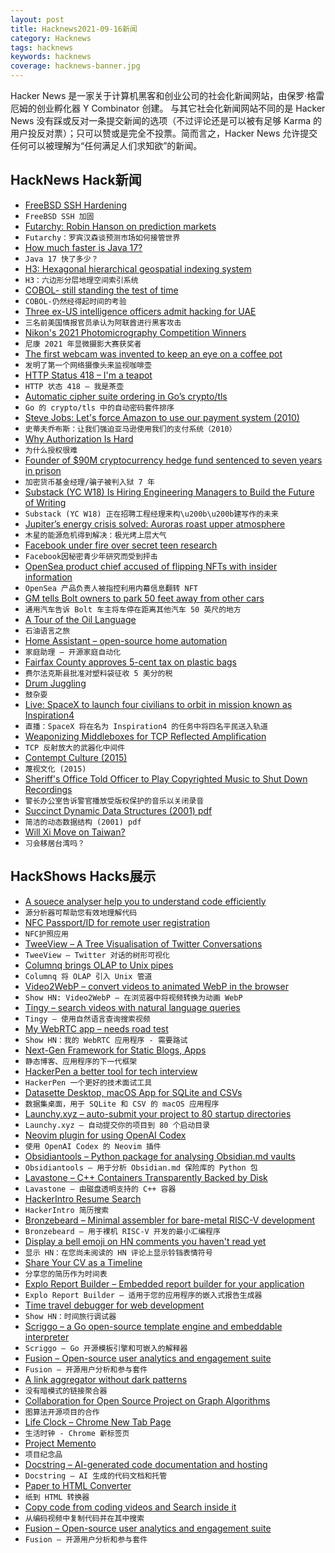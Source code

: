 ```yaml
---
layout: post
title: Hacknews2021-09-16新闻
category: Hacknews
tags: hacknews
keywords: hacknews
coverage: hacknews-banner.jpg
---
```


Hacker News 是一家关于计算机黑客和创业公司的社会化新闻网站，由保罗·格雷厄姆的创业孵化器 Y Combinator 创建。
与其它社会化新闻网站不同的是 Hacker News 没有踩或反对一条提交新闻的选项（不过评论还是可以被有足够 Karma 的用户投反对票）；只可以赞或是完全不投票。简而言之，Hacker News 允许提交任何可以被理解为“任何满足人们求知欲”的新闻。

## HackNews Hack新闻


- [FreeBSD SSH Hardening](https://gist.github.com/koobs/e01cf8869484a095605404cd0051eb11)
- `FreeBSD SSH 加固`
- [Futarchy: Robin Hanson on prediction markets](https://richardhanania.substack.com/p/futarchy-robin-hanson-on-how-prediction)
- `Futarchy：罗宾汉森谈预测市场如何接管世界`
- [How much faster is Java 17?](https://www.optaplanner.org/blog/2021/09/15/HowMuchFasterIsJava17.html)
- `Java 17 快了多少？`
- [H3: Hexagonal hierarchical geospatial indexing system](https://h3geo.org/)
- `H3：六边形分层地理空间索引系统`
- [COBOL- still standing the test of time](https://blog.microfocus.com/cobol-still-standing-the-test-of-time/)
- `COBOL-仍然经得起时间的考验`
- [Three ex-US intelligence officers admit hacking for UAE](https://www.justice.gov/opa/pr/three-former-us-intelligence-community-and-military-personnel-agree-pay-more-168-million)
- `三名前美国情报官员承认为阿联酋进行黑客攻击`
- [Nikon's 2021 Photomicrography Competition Winners](https://www.nikonsmallworld.com/galleries/2021-photomicrography-competition)
- `尼康 2021 年显微摄影大赛获奖者`
- [The first webcam was invented to keep an eye on a coffee pot](https://www.openculture.com/2021/09/the-very-first-webcam-was-invented-to-keep-an-eye-on-a-coffee-pot-at-cambridge-university.html)
- `发明了第一个网络摄像头来监视咖啡壶`
- [HTTP Status 418 – I'm a teapot](https://developer.mozilla.org/en-US/docs/Web/HTTP/Status/418)
- `HTTP 状态 418 – 我是茶壶`
- [Automatic cipher suite ordering in Go’s crypto/tls](https://go.dev/blog/tls-cipher-suites)
- `Go 的 crypto/tls 中的自动密码套件排序`
- [Steve Jobs: Let's force Amazon to use our payment system (2010)](https://twitter.com/TechEmails/status/1438188756738191362/photo/1)
- `史蒂夫乔布斯：让我们强迫亚马逊使用我们的支付系统（2010）`
- [Why Authorization Is Hard](https://www.osohq.com/post/why-authorization-is-hard)
- `为什么授权很难`
- [Founder of $90M cryptocurrency hedge fund sentenced to seven years in prison](https://www.justice.gov/usao-sdny/pr/founder-90-million-cryptocurrency-hedge-fund-sentenced-more-seven-years-prison)
- `加密货币基金经理/骗子被判入狱 7 年`
- [Substack (YC W18) Is Hiring Engineering Managers to Build the Future of Writing](https://substack.com/jobs?utm_source=hn&utm_content=engmanager)
- `Substack (YC W18) 正在招聘工程经理来构\u200b\u200b建写作的未来`
- [Jupiter’s energy crisis solved: Auroras roast upper atmosphere](https://earthsky.org/space/jupiters-energy-crisis-auroras-heat-upper-atmosphere/)
- `木星的能源危机得到解决：极光烤上层大气`
- [Facebook under fire over secret teen research](https://www.bbc.co.uk/news/technology-58570353)
- `Facebook因秘密青少年研究而受到抨击`
- [OpenSea product chief accused of flipping NFTs with insider information](https://www.theverge.com/2021/9/15/22676075/opensea-insider-information-nft-trading-nate-chastain)
- `OpenSea 产品负责人被指控利用内幕信息翻转 NFT`
- [GM tells Bolt owners to park 50 feet away from other cars](https://www.autonews.com/manufacturing/gm-tells-some-bolt-owners-park-50-feet-away-other-cars)
- `通用汽车告诉 Bolt 车主将车停在距离其他汽车 50 英尺的地方`
- [A Tour of the Oil Language](https://www.oilshell.org/release/latest/doc/oil-language-tour.html)
- `石油语言之旅`
- [Home Assistant – open-source home automation](https://www.home-assistant.io/)
- `家庭助理 – 开源家庭自动化`
- [Fairfax County approves 5-cent tax on plastic bags](https://wjla.com/news/local/fairfax-county-approves-5-cents-tax-on-plastic-bags)
- `费尔法克斯县批准对塑料袋征收 5 美分的税`
- [Drum Juggling](https://thekidshouldseethis.com/post/drum-juggling-with-kateryna-nikiforova)
- `鼓杂耍`
- [Live: SpaceX to launch four civilians to orbit in mission known as Inspiration4](https://www.youtube.com/watch?v=bZVgBAurxsI)
- `直播：SpaceX 将在名为 Inspiration4 的任务中将四名平民送入轨道`
- [Weaponizing Middleboxes for TCP Reflected Amplification](https://geneva.cs.umd.edu/posts/usenix21-weaponizing-censors/)
- `TCP 反射放大的武器化中间件`
- [Contempt Culture (2015)](https://blog.aurynn.com/2015/12/16-contempt-culture/)
- `蔑视文化 (2015)`
- [Sheriff's Office Told Officer to Play Copyrighted Music to Shut Down Recordings](https://www.techdirt.com/articles/20210911/21360647545/officer-claims-sheriffs-office-told-him-to-play-copyrighted-music-to-shut-down-citizens-recordings.shtml)
- `警长办公室告诉警官播放受版权保护的音乐以关闭录音`
- [Succinct Dynamic Data Structures (2001) pdf](https://www.imsc.res.in/~vraman/pub/wads_01.pdf)
- `简洁的动态数据结构 (2001) pdf`
- [Will Xi Move on Taiwan?](https://asia.nikkei.com/Spotlight/20-years-after-9-11/Will-Xi-move-on-Taiwan-History-warns-he-might-Niall-Ferguson)
- `习会移居台湾吗？`


## HackShows Hacks展示

- [ A souece analyser help you to understand code efficiently](https://cymbols.io/)
- `源分析器可帮助您有效地理解代码`
- [ NFC Passport/ID for remote user registration](https://passportreader.app)
- `NFC护照应用`
- [ TweeView – A Tree Visualisation of Twitter Conversations](https://tweeview.ml/)
- `TweeView – Twitter 对话的树形可视化`
- [ Columnq brings OLAP to Unix pipes](https://github.com/roapi/roapi/tree/main/columnq-cli)
- `Columnq 将 OLAP 引入 Unix 管道`
- [ Video2WebP – convert videos to animated WebP in the browser](https://video2webp.mattj.io)
- `Show HN: Video2WebP – 在浏览器中将视频转换为动画 WebP`
- [ Tingy – search videos with natural language queries](https://tingy.video/)
- `Tingy – 使用自然语言查询搜索视频`
- [ My WebRTC app – needs road test](https://coms.global)
- `Show HN：我的 WebRTC 应用程序 - 需要路试`
- [ Next-Gen Framework for Static Blogs, Apps](https://factorjs.org/)
- `静态博客、应用程序的下一代框架`
- [ HackerPen a better tool for tech interview](https://hackerpen.io)
- `HackerPen 一个更好的技术面试工具`
- [ Datasette Desktop, macOS App for SQLite and CSVs](https://datasette.io/desktop)
- `数据集桌面，用于 SQLite 和 CSV 的 macOS 应用程序`
- [ Launchy.xyz – auto-submit your project to 80 startup directories](http://launchy.xyz)
- `Launchy.xyz – 自动提交你的项目到 80 个启动目录`
- [ Neovim plugin for using OpenAI Codex](https://github.com/jameshiew/nvim-magic)
- `使用 OpenAI Codex 的 Neovim 插件`
- [ Obsidiantools – Python package for analysing Obsidian.md vaults](https://github.com/mfarragher/obsidiantools)
- `Obsidiantools – 用于分析 Obsidian.md 保险库的 Python 包`
- [ Lavastone – C++ Containers Transparently Backed by Disk](https://github.com/campfireai/lavastone)
- `Lavastone – 由磁盘透明支持的 C++ 容器`
- [ HackerIntro Resume Search](https://hackerintro.com/resume-search)
- `HackerIntro 简历搜索`
- [ Bronzebeard – Minimal assembler for bare-metal RISC-V development](https://github.com/theandrew168/bronzebeard)
- `Bronzebeard – 用于裸机 RISC-V 开发的最小汇编程序`
- [ Display a bell emoji on HN comments you haven't read yet](https://gist.github.com/linkdd/76fd57d02480c3e36a4e3f8ce39322b1)
- `显示 HN：在您尚未阅读的 HN 评论上显示铃铛表情符号`
- [ Share Your CV as a Timeline](http://puu.world/fe6caea2-dfec-4213-87ce-cacfabb23d70)
- `分享您的简历作为时间表`
- [ Explo Report Builder – Embedded report builder for your application](https://explo.co/report-builder)
- `Explo Report Builder – 适用于您的应用程序的嵌入式报告生成器`
- [ Time travel debugger for web development](https://www.replay.io/)
- `Show HN：时间旅行调试器`
- [ Scriggo – a Go open-source template engine and embeddable interpreter](https://github.com/open2b/scriggo)
- `Scriggo – Go 开源模板引擎和可嵌入的解释器`
- [ Fusion – Open-source user analytics and engagement suite](item?id=28538132)
- `Fusion – 开源用户分析和参与套件`
- [ A link aggregator without dark patterns](https://20-things.com)
- `没有暗模式的链接聚合器`
- [ Collaboration for Open Source Project on Graph Algorithms](http://cplusplus.com/forum/lounge/279939/)
- `图算法开源项目的合作`
- [ Life Clock – Chrome New Tab Page](https://benkaiser.dev/life-clock/)
- `生活时钟 - Chrome 新标签页`
- [ Project Memento](https://project-memento.com)
- `项目纪念品`
- [ Docstring – AI-generated code documentation and hosting](https://www.docstring.dev/)
- `Docstring – AI 生成的代码文档和托管`
- [ Paper to HTML Converter](https://papertohtml.org)
- `纸到 HTML 转换器`
- [ Copy code from coding videos and Search inside it](https://www.blckbx.ai/)
- `从编码视频中复制代码并在其中搜索`
- [ Fusion – Open-source user analytics and engagement suite](https://fusionhq.co/)
- `Fusion – 开源用户分析和参与套件`


